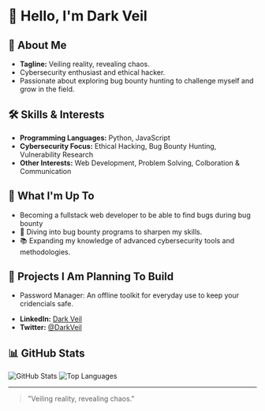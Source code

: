 # 👋 Hello, I'm Dark Veil

## 🌟 About Me
- **Tagline:** Veiling reality, revealing chaos.
- Cybersecurity enthusiast and ethical hacker.
- Passionate about exploring bug bounty hunting to challenge myself and grow in the field.

## 🛠️ Skills & Interests
- **Programming Languages:** Python, JavaScript
- **Cybersecurity Focus:** Ethical Hacking, Bug Bounty Hunting, Vulnerability Research
- **Other Interests:** Web Development, Problem Solving, Colboration & Communication

## 🚀 What I'm Up To
- Becoming a fullstack web developer to be able to find bugs during bug bounty
- 🧩 Diving into bug bounty programs to sharpen my skills.
- 📚 Expanding my knowledge of advanced cybersecurity tools and methodologies.

## 📂 Projects I Am Planning To Build
- Password Manager: An offline toolkit for everyday use to keep your cridencials safe.

<!-- ## 📬 Connect with Me
- **Email:** darkveil@example.com -->
- **LinkedIn:** [Dark Veil](https://www.linkedin.com/in/imahnn/)
- **Twitter:** [@DarkVeil](https://x.com/drk_veil)

## 📊 GitHub Stats
![GitHub Stats](https://github-readme-stats.vercel.app/api?drkveil=drkveil&show_icons=true&theme=radical)
![Top Languages](https://github-readme-stats.vercel.app/api/top-langs/?drkveil=drkveil&layout=compact&theme=radical)

---

> "Veiling reality, revealing chaos."

